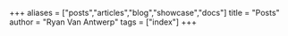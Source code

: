 +++
aliases = ["posts","articles","blog","showcase","docs"]
title = "Posts"
author = "Ryan Van Antwerp"
tags = ["index"]
+++

